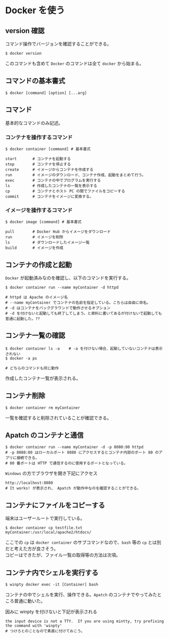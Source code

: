 # Docker を使う

## version 確認

コマンド操作でバージョンを確認することができる。

    $ docker version

このコマンドも含めて `Docker` のコマンドは全て `docker` から始まる。

## コマンドの基本書式

    $ docker [command] [option] [...arg]

## コマンド

基本的なコマンドのみ記述。

### コンテナを操作するコマンド

    $ docker container [command] # 基本書式

    start       # コンテナを起動する
    stop        # コンテナを停止する
    create      # イメージからコンテナを作成する
    run         # イメージのダウンロード、コンテナ作成、起動をまとめて行う。
    exec        # コンテナの中でプログラムを実行する
    ls          # 作成したコンテナの一覧を表示する
    cp          # コンテナとホスト PC の間でファイルをコピーする
    commit      # コンテナをイメージに変換する。

### イメージを操作するコマンド

    $ docker image [command] # 基本書式

    pull        # Docker Hub からイメージをダウンロード
    run         # イメージを削除
    ls          # ダウンロードしたイメージ一覧
    build       # イメージを作成

## コンテナの作成と起動

`Docker` が起動済みなのを確認し、以下のコマンドを実行する。

    $ docker container run --name myContainer -d httpd

    # httpd は Apache のイメージ名
    # --name myContainer でコンテナの名前を指定している。こちらは自由に命名。
    # -d はコンテナをバックグラウンドで動作させるオプション
    # -d を付けないと起動しても終了してしまう。と資料に書いてあるが付けないで起動しても普通に起動した。??

## コンテナ一覧の確認

    $ docker container ls -a    # -a を付けない場合、起動していないコンテナは表示されない
    $ docker -a ps

    # どちらのコマンドも同じ動作

作成したコンテナ一覧が表示される。

## コンテナ削除

    $ docker container rm myContainer

一覧を確認すると削除されていることが確認できる。

## Apatch のコンテナと通信

    $ docker container run --name myContainer -d -p 8080:80 httpd
    # -p 8080:80 はローカルポート 8080 にアクセスするとコンテナ内部のポート 80 のアプリに接続できる。
    # 80 番ポートは HTTP で通信するのに使用するポートとなっている。

`Windows` の方でブラウザを開き下記にアクセス

    http://localhost:8080
    # It works! が表示され、 Apatch が動作中なのを確認することができる。

## コンテナにファイルをコピーする

端末はユーザールートで実行している。

    $ docker container cp testfile.txt myContainer:/usr/local/apache2/htdocs/

ここでの `cp` は `docker container` のサブコマンドなので、`bash` 等の `cp` とは別だと考えた方が良さそう。  
コピーはできたが、ファイル一覧の取得等の方法は次項。

## コンテナ内でシェルを実行する

    $ winpty docker exec -it [Container] bash

コンテナの中でシェルを実行、操作できる。`Apatch` のコンテナでやってみたところ普通に動いた。

因みに winpty を付けないと下記が表示される

    the input device is not a TTY.  If you are using mintty, try prefixing the command with 'winpty'
    # つけろとのことなので素直に付けておこう。

